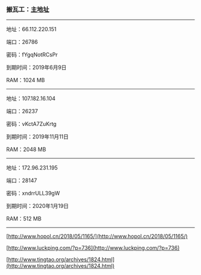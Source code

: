 ### 搬瓦工：[主地址](https://bandwagonhost.com)

---

地址：66.112.220.151

端口：26786

密码：fYgqNotRCsPr

到期时间：2019年6月9日

RAM：1024 MB

---

地址：107.182.16.104

端口：26237

密码：vKctA7ZuKrtg

到期时间：2019年11月11日

RAM：2048 MB

---

地址：172.96.231.195

端口：28147

密码：xndrrULL39gW

到期时间：2020年1月19日

RAM：512 MB

---

[http://www.hopol.cn/2018/05/1165/](http://www.hopol.cn/2018/05/1165/)

[http://www.luckping.com/?p=736](http://www.luckping.com/?p=736)

[http://www.tingtao.org/archives/1824.html](http://www.tingtao.org/archives/1824.html)



